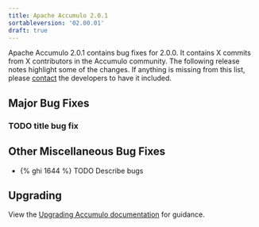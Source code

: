 ```yaml
---
title: Apache Accumulo 2.0.1
sortableversion: '02.00.01'
draft: true
---
```


Apache Accumulo 2.0.1 contains bug fixes for 2.0.0. It contains X commits from X contributors
in the Accumulo community. The following release notes highlight some of the
changes. If anything is missing from this list, please [contact] the developers
to have it included.

## Major Bug Fixes

### TODO title bug fix

## Other Miscellaneous Bug Fixes

* {% ghi 1644 %} TODO Describe bugs

## Upgrading

View the [Upgrading Accumulo documentation][upgrade] for guidance.

[contact]: /contact-us
[semver]: https://semver.org/spec/v2.0.0.html
[upgrade]: /docs/2.x/administration/upgrading
[website-repo]: https://github.com/apache/accumulo-website
